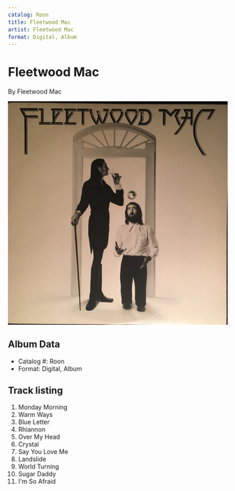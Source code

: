 ```yaml
---
catalog: Roon
title: Fleetwood Mac
artist: Fleetwood Mac
format: Digital, Album
---
```


# Fleetwood Mac

By Fleetwood Mac

![](../../assets/albumcovers/Fleetwood_Mac-Fleetwood_Mac.png)

## Album Data

- Catalog #: Roon
- Format: Digital, Album


## Track listing


1. Monday Morning
2. Warm Ways
3. Blue Letter
4. Rhiannon
5. Over My Head
6. Crystal
7. Say You Love Me
8. Landslide
9. World Turning
10. Sugar Daddy
11. I'm So Afraid

